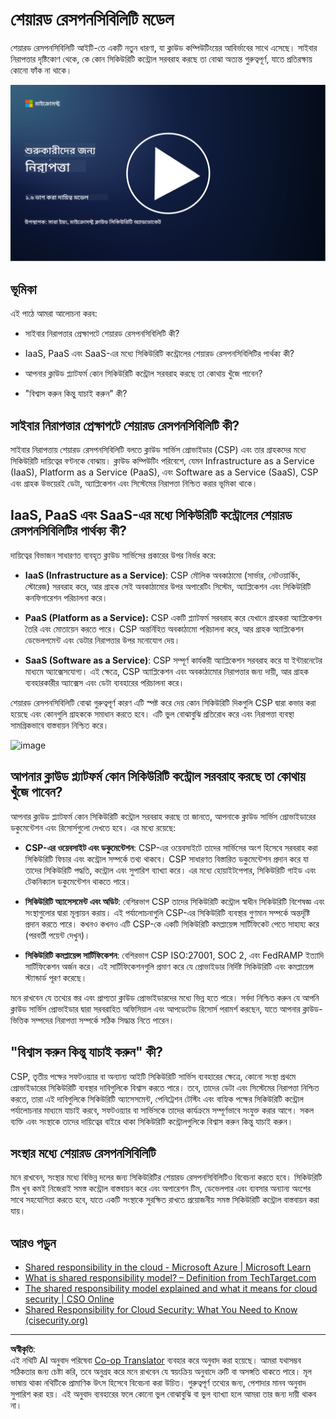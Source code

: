 <!--
CO_OP_TRANSLATOR_METADATA:
{
  "original_hash": "a48db640d80c786b928ca178c414f084",
  "translation_date": "2025-09-03T21:02:46+00:00",
  "source_file": "1.6 Shared responsibility model.md",
  "language_code": "bn"
}
-->
# শেয়ারড রেসপনসিবিলিটি মডেল

শেয়ারড রেসপনসিবিলিটি আইটি-তে একটি নতুন ধারণা, যা ক্লাউড কম্পিউটিংয়ের আবির্ভাবের সাথে এসেছে। সাইবার নিরাপত্তার দৃষ্টিকোণ থেকে, কে কোন সিকিউরিটি কন্ট্রোল সরবরাহ করছে তা বোঝা অত্যন্ত গুরুত্বপূর্ণ, যাতে প্রতিরক্ষায় কোনো ফাঁক না থাকে।

[![ভিডিও দেখুন](../../translated_images/1-6_placeholder.e5f314ee81b946d2e99745a3aa36e96432cc432ceaf4b20df35aa84d62ce2408.bn.png)](https://learn-video.azurefd.net/vod/player?id=20bf114b-e90d-428e-ae62-81aa9e9a7175)

## ভূমিকা

এই পাঠে আমরা আলোচনা করব:

 - সাইবার নিরাপত্তার প্রেক্ষাপটে শেয়ারড রেসপনসিবিলিটি কী?
   
 - IaaS, PaaS এবং SaaS-এর মধ্যে সিকিউরিটি কন্ট্রোলের শেয়ারড রেসপনসিবিলিটির পার্থক্য কী?

 - আপনার ক্লাউড প্ল্যাটফর্ম কোন সিকিউরিটি কন্ট্রোল সরবরাহ করছে তা কোথায় খুঁজে পাবেন?

 - "বিশ্বাস করুন কিন্তু যাচাই করুন" কী?

## সাইবার নিরাপত্তার প্রেক্ষাপটে শেয়ারড রেসপনসিবিলিটি কী?

সাইবার নিরাপত্তায় শেয়ারড রেসপনসিবিলিটি বলতে ক্লাউড সার্ভিস প্রোভাইডার (CSP) এবং তার গ্রাহকদের মধ্যে সিকিউরিটি দায়িত্বের বণ্টনকে বোঝায়। ক্লাউড কম্পিউটিং পরিবেশে, যেমন Infrastructure as a Service (IaaS), Platform as a Service (PaaS), এবং Software as a Service (SaaS), CSP এবং গ্রাহক উভয়েরই ডেটা, অ্যাপ্লিকেশন এবং সিস্টেমের নিরাপত্তা নিশ্চিত করার ভূমিকা থাকে।

## IaaS, PaaS এবং SaaS-এর মধ্যে সিকিউরিটি কন্ট্রোলের শেয়ারড রেসপনসিবিলিটির পার্থক্য কী?

দায়িত্বের বিভাজন সাধারণত ব্যবহৃত ক্লাউড সার্ভিসের প্রকারের উপর নির্ভর করে:

 - **IaaS (Infrastructure as a Service)**: CSP মৌলিক অবকাঠামো (সার্ভার, নেটওয়ার্কিং, স্টোরেজ) সরবরাহ করে, আর গ্রাহক সেই অবকাঠামোর উপর অপারেটিং সিস্টেম, অ্যাপ্লিকেশন এবং সিকিউরিটি কনফিগারেশন পরিচালনা করে।
   
 - **PaaS (Platform as a Service):** CSP একটি প্ল্যাটফর্ম সরবরাহ করে যেখানে গ্রাহকরা অ্যাপ্লিকেশন তৈরি এবং মোতায়েন করতে পারে। CSP অন্তর্নিহিত অবকাঠামো পরিচালনা করে, আর গ্রাহক অ্যাপ্লিকেশন ডেভেলপমেন্ট এবং ডেটার নিরাপত্তার উপর মনোযোগ দেয়।

 - **SaaS (Software as a Service)**: CSP সম্পূর্ণ কার্যকরী অ্যাপ্লিকেশন সরবরাহ করে যা ইন্টারনেটের মাধ্যমে অ্যাক্সেসযোগ্য। এই ক্ষেত্রে, CSP অ্যাপ্লিকেশন এবং অবকাঠামোর নিরাপত্তার জন্য দায়ী, আর গ্রাহক ব্যবহারকারীর অ্যাক্সেস এবং ডেটা ব্যবহারের পরিচালনা করে।

শেয়ারড রেসপনসিবিলিটি বোঝা গুরুত্বপূর্ণ কারণ এটি স্পষ্ট করে দেয় কোন সিকিউরিটি দিকগুলি CSP দ্বারা কভার করা হয়েছে এবং কোনগুলি গ্রাহককে সমাধান করতে হবে। এটি ভুল বোঝাবুঝি প্রতিরোধ করে এবং নিরাপত্তা ব্যবস্থা সামগ্রিকভাবে বাস্তবায়ন নিশ্চিত করে।

![image](https://github.com/microsoft/Security-101/assets/139931591/7229a633-ec03-44d3-aa74-6c9810f5c47b)

## আপনার ক্লাউড প্ল্যাটফর্ম কোন সিকিউরিটি কন্ট্রোল সরবরাহ করছে তা কোথায় খুঁজে পাবেন?

আপনার ক্লাউড প্ল্যাটফর্ম কোন সিকিউরিটি কন্ট্রোল সরবরাহ করছে তা জানতে, আপনাকে ক্লাউড সার্ভিস প্রোভাইডারের ডকুমেন্টেশন এবং রিসোর্সগুলো দেখতে হবে। এর মধ্যে রয়েছে:

 - **CSP-এর ওয়েবসাইট এবং ডকুমেন্টেশন**: CSP-এর ওয়েবসাইটে তাদের সার্ভিসের অংশ হিসেবে সরবরাহ করা সিকিউরিটি ফিচার এবং কন্ট্রোল সম্পর্কে তথ্য থাকবে। CSP সাধারণত বিস্তারিত ডকুমেন্টেশন প্রদান করে যা তাদের সিকিউরিটি পদ্ধতি, কন্ট্রোল এবং সুপারিশ ব্যাখ্যা করে। এর মধ্যে হোয়াইটপেপার, সিকিউরিটি গাইড এবং টেকনিক্যাল ডকুমেন্টেশন থাকতে পারে।
   
 - **সিকিউরিটি অ্যাসেসমেন্ট এবং অডিট**: বেশিরভাগ CSP তাদের সিকিউরিটি কন্ট্রোল স্বাধীন সিকিউরিটি বিশেষজ্ঞ এবং সংস্থাগুলোর দ্বারা মূল্যায়ন করায়। এই পর্যালোচনাগুলি CSP-এর সিকিউরিটি ব্যবস্থার গুণমান সম্পর্কে অন্তর্দৃষ্টি প্রদান করতে পারে। কখনও কখনও এটি CSP-কে একটি সিকিউরিটি কমপ্লায়েন্স সার্টিফিকেট পেতে সাহায্য করে (পরবর্তী পয়েন্ট দেখুন)।
   
 - **সিকিউরিটি কমপ্লায়েন্স সার্টিফিকেশন**: বেশিরভাগ CSP ISO:27001, SOC 2, এবং FedRAMP ইত্যাদি সার্টিফিকেশন অর্জন করে। এই সার্টিফিকেশনগুলি প্রমাণ করে যে প্রোভাইডার নির্দিষ্ট সিকিউরিটি এবং কমপ্লায়েন্স স্ট্যান্ডার্ড পূরণ করেছে।

মনে রাখবেন যে তথ্যের স্তর এবং প্রাপ্যতা ক্লাউড প্রোভাইডারদের মধ্যে ভিন্ন হতে পারে। সর্বদা নিশ্চিত করুন যে আপনি ক্লাউড সার্ভিস প্রোভাইডার দ্বারা সরবরাহিত অফিসিয়াল এবং আপডেটেড রিসোর্স পরামর্শ করছেন, যাতে আপনার ক্লাউড-ভিত্তিক সম্পদের নিরাপত্তা সম্পর্কে সঠিক সিদ্ধান্ত নিতে পারেন।

## "বিশ্বাস করুন কিন্তু যাচাই করুন" কী?

CSP, তৃতীয় পক্ষের সফটওয়্যার বা অন্যান্য আইটি সিকিউরিটি সার্ভিস ব্যবহারের ক্ষেত্রে, কোনো সংস্থা প্রথমে প্রোভাইডারের সিকিউরিটি ব্যবস্থার দাবিগুলিকে বিশ্বাস করতে পারে। তবে, তাদের ডেটা এবং সিস্টেমের নিরাপত্তা নিশ্চিত করতে, তারা এই দাবিগুলিকে সিকিউরিটি অ্যাসেসমেন্ট, পেনিট্রেশন টেস্টিং এবং বাহ্যিক পক্ষের সিকিউরিটি কন্ট্রোল পর্যালোচনার মাধ্যমে যাচাই করবে, সফটওয়্যার বা সার্ভিসকে তাদের কার্যক্রমে সম্পূর্ণভাবে সংযুক্ত করার আগে। সকল ব্যক্তি এবং সংস্থাকে তাদের দায়িত্বের বাইরে থাকা সিকিউরিটি কন্ট্রোলগুলিকে বিশ্বাস করুন কিন্তু যাচাই করুন।

## সংস্থার মধ্যে শেয়ারড রেসপনসিবিলিটি

মনে রাখবেন, সংস্থার মধ্যে বিভিন্ন দলের জন্য সিকিউরিটির শেয়ারড রেসপনসিবিলিটিও বিবেচনা করতে হবে। সিকিউরিটি টিম খুব কমই নিজেরাই সমস্ত কন্ট্রোল বাস্তবায়ন করে এবং অপারেশন টিম, ডেভেলপার এবং ব্যবসার অন্যান্য অংশের সাথে সহযোগিতা করতে হবে, যাতে একটি সংস্থাকে সুরক্ষিত রাখতে প্রয়োজনীয় সমস্ত সিকিউরিটি কন্ট্রোল বাস্তবায়ন করা যায়।

## আরও পড়ুন
- [Shared responsibility in the cloud - Microsoft Azure | Microsoft Learn](https://learn.microsoft.com/azure/security/fundamentals/shared-responsibility?WT.mc_id=academic-96948-sayoung)
- [What is shared responsibility model? – Definition from TechTarget.com](https://www.techtarget.com/searchcloudcomputing/definition/shared-responsibility-model)
- [The shared responsibility model explained and what it means for cloud security | CSO Online](https://www.csoonline.com/article/570779/the-shared-responsibility-model-explained-and-what-it-means-for-cloud-security.html)
- [Shared Responsibility for Cloud Security: What You Need to Know (cisecurity.org)](https://www.cisecurity.org/insights/blog/shared-responsibility-cloud-security-what-you-need-to-know)

---

**অস্বীকৃতি**:  
এই নথিটি AI অনুবাদ পরিষেবা [Co-op Translator](https://github.com/Azure/co-op-translator) ব্যবহার করে অনুবাদ করা হয়েছে। আমরা যথাসম্ভব সঠিকতার জন্য চেষ্টা করি, তবে অনুগ্রহ করে মনে রাখবেন যে স্বয়ংক্রিয় অনুবাদে ত্রুটি বা অসঙ্গতি থাকতে পারে। মূল ভাষায় থাকা নথিটিকে প্রামাণিক উৎস হিসেবে বিবেচনা করা উচিত। গুরুত্বপূর্ণ তথ্যের জন্য, পেশাদার মানব অনুবাদ সুপারিশ করা হয়। এই অনুবাদ ব্যবহারের ফলে কোনো ভুল বোঝাবুঝি বা ভুল ব্যাখ্যা হলে আমরা তার জন্য দায়ী থাকব না।